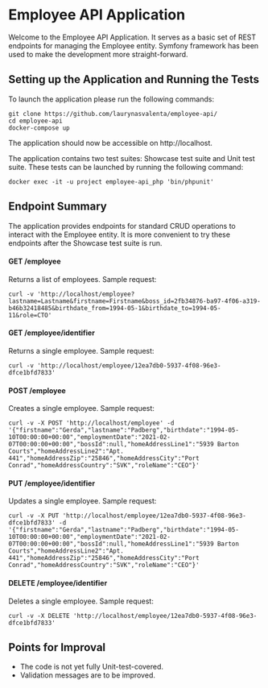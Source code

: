 # Employee API Application

Welcome to the Employee API Application. It serves as a basic set of REST endpoints for managing the Employee entity. Symfony framework has been used to make the development more straight-forward.

## Setting up the Application and Running the Tests

To launch the application please run the following commands:
```
git clone https://github.com/laurynasvalenta/employee-api/
cd employee-api
docker-compose up
```

The application should now be accessible on http://localhost.

The application contains two test suites: Showcase test suite and Unit test suite. These tests can be launched by running the following command:
```
docker exec -it -u project employee-api_php 'bin/phpunit'
```

## Endpoint Summary

The application provides endpoints for standard CRUD operations to interact with the Employee entity. It is more convenient to try these endpoints after the Showcase test suite is run.

#### GET /employee
Returns a list of employees. Sample request:
```
curl -v 'http://localhost/employee?lastname=Lastname&firstname=Firstname&boss_id=2fb34876-ba97-4f06-a319-b46b32418485&birthdate_from=1994-05-1&birthdate_to=1994-05-11&role=CTO'
```

#### GET /employee/identifier
Returns a single employee. Sample request:
```
curl -v 'http://localhost/employee/12ea7db0-5937-4f08-96e3-dfce1bfd7833'
```

#### POST /employee
Creates a single employee. Sample request:
```
curl -v -X POST 'http://localhost/employee' -d '{"firstname":"Gerda","lastname":"Padberg","birthdate":"1994-05-10T00:00:00+00:00","employmentDate":"2021-02-07T00:00:00+00:00","bossId":null,"homeAddressLine1":"5939 Barton Courts","homeAddressLine2":"Apt. 441","homeAddressZip":"25846","homeAddressCity":"Port Conrad","homeAddressCountry":"SVK","roleName":"CEO"}'
```

#### PUT /employee/identifier
Updates a single employee. Sample request:
```
curl -v -X PUT 'http://localhost/employee/12ea7db0-5937-4f08-96e3-dfce1bfd7833' -d '{"firstname":"Gerda","lastname":"Padberg","birthdate":"1994-05-10T00:00:00+00:00","employmentDate":"2021-02-07T00:00:00+00:00","bossId":null,"homeAddressLine1":"5939 Barton Courts","homeAddressLine2":"Apt. 441","homeAddressZip":"25846","homeAddressCity":"Port Conrad","homeAddressCountry":"SVK","roleName":"CEO"}'
```

#### DELETE /employee/identifier
Deletes a single employee. Sample request:
```
curl -v -X DELETE 'http://localhost/employee/12ea7db0-5937-4f08-96e3-dfce1bfd7833'
```

## Points for Improval

- The code is not yet fully Unit-test-covered.
- Validation messages are to be improved.
